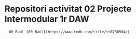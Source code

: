 # Repositori activitat 02 Projecte Intermodular 1r DAW

 	- 00 Raül [00 Raül](https://www.imdb.com/title/tt0780504/)
